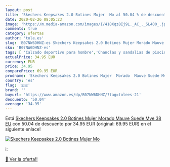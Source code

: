 ```yaml
---
layout: post
title: 'Skechers Keepsakes 2.0 Botines Mujer  Mo al 50.04 % de descuento'
date: 2020-02-26 08:05:23
image: 'https://m.media-amazon.com/images/I/418Xqz8Ij9L._AC_._SL400_.jpg'
comments: true
category: ofertas
author: 'tole.es'
slug: 'B07NW6DHNZ-es Skechers Keepsakes 2.0 Botines Mujer Morado Mauve Suede...'
sku: 'B07NW6DHNZ-es'
tags: [ 'Calzado deportivo para hombre','Chanclas y sandalias de piscina para hombre','Sandalias de vestir para hombre','Zapatillas y calzado deportivo para hombre','Zapatos','Zapatos para hombre','Zapatos y complementos','botines', ]
actualPrice: 34.95 EUR
currency: EUR
price: 34.95
comparePrice: 69.95 EUR
prodname: 'Skechers Keepsakes 2.0 Botines Mujer  Morado  Mauve Suede Mve   38 EU'
country: 'es'
flag: '🇪🇸'
brand: ''
buyurl: 'https://www.amazon.es/dp/B07NW6DHNZ/?tag=tolees-21'
descuento: '50.04'
average: '34.95'
---
```


Está [Skechers Keepsakes 2.0 Botines Mujer  Morado  Mauve Suede Mve   38 EU](https://www.amazon.es/dp/B07NW6DHNZ/?tag=tolees-21) con 50.04 de descuento por 34.95 EUR (original: 69.95 EUR) en el siguiente enlace!

[![Skechers Keepsakes 2.0 Botines Mujer  Mo](https://m.media-amazon.com/images/I/418Xqz8Ij9L._AC_._SL400_.jpg)](https://www.amazon.es/dp/B07NW6DHNZ/?tag=tolees-21)

ℹ️:


[🛒 Ver la oferta!!](https://www.amazon.es/dp/B07NW6DHNZ/?tag=tolees-21)
